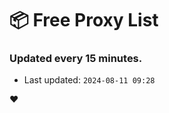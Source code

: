# :package: Free Proxy List
### Updated every 15 minutes.

- Last updated: `2024-08-11 09:28`

:heart:
